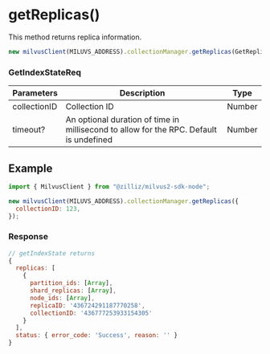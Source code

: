 # getReplicas()

This method returns replica information.

```javascript
new milvusClient(MILUVS_ADDRESS).collectionManager.getReplicas(GetReplicaReq);
```

### GetIndexStateReq

| Parameters   | Description                                                                            | Type   |
| ------------ | -------------------------------------------------------------------------------------- | ------ |
| collectionID | Collection ID                                                                          | Number |
| timeout?     | An optional duration of time in millisecond to allow for the RPC. Default is undefined | Number |

## Example

```javascript
import { MilvusClient } from "@zilliz/milvus2-sdk-node";

new milvusClient(MILUVS_ADDRESS).collectionManager.getReplicas({
  collectionID: 123,
});
```

### Response

```javascript
// getIndexState returns
{
  replicas: [
    {
      partition_ids: [Array],
      shard_replicas: [Array],
      node_ids: [Array],
      replicaID: '436724291187770258',
      collectionID: '436777253933154305'
    }
  ],
  status: { error_code: 'Success', reason: '' }
}
```
